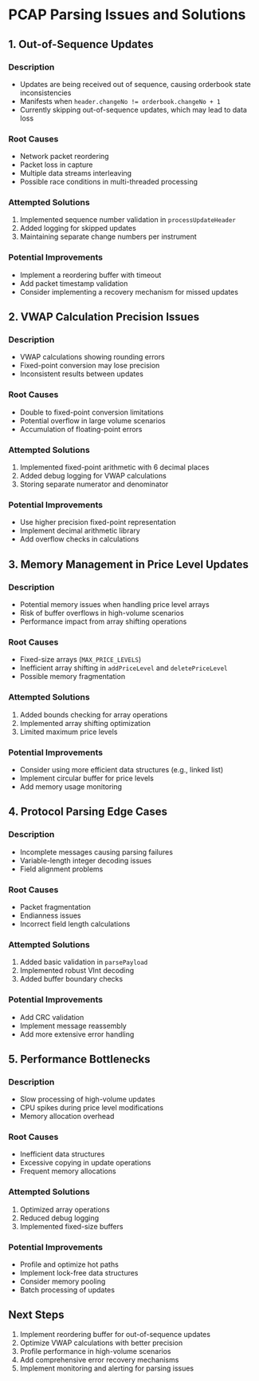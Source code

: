 # PCAP Parsing Issues and Solutions

## 1. Out-of-Sequence Updates

### Description
- Updates are being received out of sequence, causing orderbook state inconsistencies
- Manifests when `header.changeNo != orderbook.changeNo + 1`
- Currently skipping out-of-sequence updates, which may lead to data loss

### Root Causes
- Network packet reordering
- Packet loss in capture
- Multiple data streams interleaving
- Possible race conditions in multi-threaded processing

### Attempted Solutions
1. Implemented sequence number validation in `processUpdateHeader`
2. Added logging for skipped updates
3. Maintaining separate change numbers per instrument

### Potential Improvements
- Implement a reordering buffer with timeout
- Add packet timestamp validation
- Consider implementing a recovery mechanism for missed updates

## 2. VWAP Calculation Precision Issues

### Description
- VWAP calculations showing rounding errors
- Fixed-point conversion may lose precision
- Inconsistent results between updates

### Root Causes
- Double to fixed-point conversion limitations
- Potential overflow in large volume scenarios
- Accumulation of floating-point errors

### Attempted Solutions
1. Implemented fixed-point arithmetic with 6 decimal places
2. Added debug logging for VWAP calculations
3. Storing separate numerator and denominator

### Potential Improvements
- Use higher precision fixed-point representation
- Implement decimal arithmetic library
- Add overflow checks in calculations

## 3. Memory Management in Price Level Updates

### Description
- Potential memory issues when handling price level arrays
- Risk of buffer overflows in high-volume scenarios
- Performance impact from array shifting operations

### Root Causes
- Fixed-size arrays (`MAX_PRICE_LEVELS`)
- Inefficient array shifting in `addPriceLevel` and `deletePriceLevel`
- Possible memory fragmentation

### Attempted Solutions
1. Added bounds checking for array operations
2. Implemented array shifting optimization
3. Limited maximum price levels

### Potential Improvements
- Consider using more efficient data structures (e.g., linked list)
- Implement circular buffer for price levels
- Add memory usage monitoring

## 4. Protocol Parsing Edge Cases

### Description
- Incomplete messages causing parsing failures
- Variable-length integer decoding issues
- Field alignment problems

### Root Causes
- Packet fragmentation
- Endianness issues
- Incorrect field length calculations

### Attempted Solutions
1. Added basic validation in `parsePayload`
2. Implemented robust VInt decoding
3. Added buffer boundary checks

### Potential Improvements
- Add CRC validation
- Implement message reassembly
- Add more extensive error handling

## 5. Performance Bottlenecks

### Description
- Slow processing of high-volume updates
- CPU spikes during price level modifications
- Memory allocation overhead

### Root Causes
- Inefficient data structures
- Excessive copying in update operations
- Frequent memory allocations

### Attempted Solutions
1. Optimized array operations
2. Reduced debug logging
3. Implemented fixed-size buffers

### Potential Improvements
- Profile and optimize hot paths
- Implement lock-free data structures
- Consider memory pooling
- Batch processing of updates

## Next Steps

1. Implement reordering buffer for out-of-sequence updates
2. Optimize VWAP calculations with better precision
3. Profile performance in high-volume scenarios
4. Add comprehensive error recovery mechanisms
5. Implement monitoring and alerting for parsing issues 